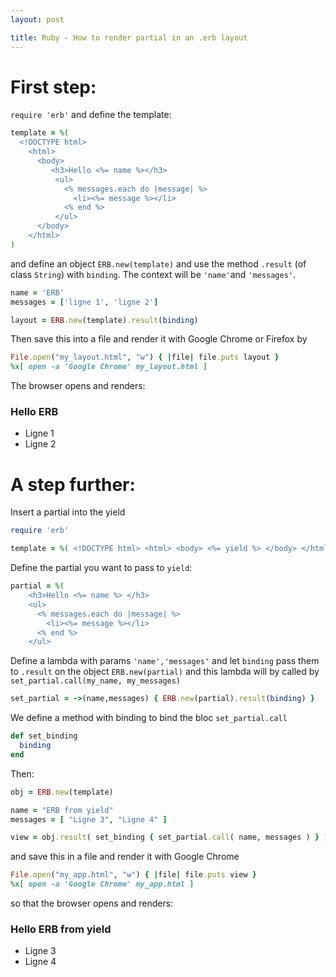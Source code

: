 ```yaml
---
layout: post

title: Ruby - How to render partial in an .erb layout
---
```


# First step:
`require 'erb'` and define the template:
```ruby
template = %(
  <!DOCTYPE html>
    <html>
      <body>
         <h3>Hello <%= name %></h3>
          <ul>
            <% messages.each do |message| %>
              <li><%= message %></li>
            <% end %>
          </ul>
      </body>
    </html>
)
```
and define an object `ERB.new(template)` and use the method `.result` (of  class `String`) with `binding`. The context will be `'name'`and `'messages'`.

```ruby
name = 'ERB'
messages = ['ligne 1', 'ligne 2']

layout = ERB.new(template).result(binding)
```
Then save this into a file and render it with Google Chrome or Firefox by
```ruby
File.open("my_layout.html", "w") { |file| file.puts layout }
%x[ open -a 'Google Chrome' my_layout.html ]
```
The browser opens and renders:
<h3> Hello ERB</h3>
<ul>
  <li> Ligne 1 </li>
  <li> Ligne 2 </li>
</ul>

  
# A step further:
Insert a partial into the yield

```ruby
require 'erb'

template = %( <!DOCTYPE html> <html> <body> <%= yield %> </body> </html> )

```
Define the partial you want to pass to `yield`:
```ruby
partial = %(
    <h3>Hello <%= name %> </h3>
    <ul>
      <% messages.each do |message| %>
        <li><%= message %></li>
      <% end %>
    </ul>
```

Define a lambda with params `'name','messages'` and let `binding` pass them to `.result` on the object `ERB.new(partial)` and this lambda will by called by `set_partial.call(my_name, my_messages)`


```ruby
set_partial = ->(name,messages) { ERB.new(partial).result(binding) }
```
We define a method with binding to bind the bloc `set_partial.call`

```ruby
def set_binding
  binding
end
```

Then:

```ruby
obj = ERB.new(template)

name = "ERB from yield"
messages = [ "Ligne 3", "Ligne 4" ]

view = obj.result( set_binding { set_partial.call( name, messages ) } )

```

and save this in a file and render it with Google Chrome

```ruby
File.open("my_app.html", "w") { |file| file.puts view }
%x[ open -a 'Google Chrome' my_app.html ]
```

so that the browser opens and renders:
    
<h3> Hello ERB from yield </h3>
<ul>
  <li> Ligne 3 </li>
  <li> Ligne 4 </li>
</ul>
